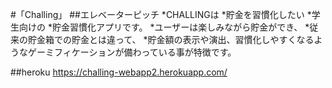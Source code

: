 #「Challing」
##エレベーターピッチ
*CHALLINGは
*貯金を習慣化したい
*学生向けの
*貯金習慣化アプリです。
*ユーザーは楽しみながら貯金ができ、
*従来の貯金箱での貯金とは違って、
*貯金額の表示や演出、習慣化しやすくなるようなゲーミフィケーションが備わっている事が特徴です。

##heroku
https://challing-webapp2.herokuapp.com/
